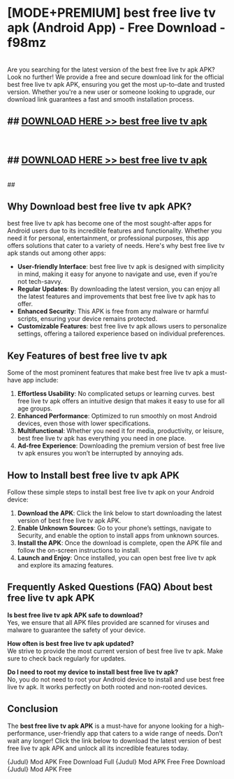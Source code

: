 # [MODE+PREMIUM] best free live tv apk (Android App) - Free Download - f98mz <br>
<br>
Are you searching for the latest version of the best free live tv apk APK? Look no further! We provide a free and secure download link for the official best free live tv apk APK, ensuring you get the most up-to-date and trusted version. Whether you're a new user or someone looking to upgrade, our download link guarantees a fast and smooth installation process.


## ##  [DOWNLOAD HERE >> best free live tv apk](http://freeplayer.one?title=best_free_live_tv_apk&ref=git)
  <br>

##  ## [DOWNLOAD HERE >> best free live tv apk](http://freeplayer.one?title=best_free_live_tv_apk&ref=git)
  <br>
  ##



## Why Download best free live tv apk APK?

best free live tv apk has become one of the most sought-after apps for Android users due to its incredible features and functionality. Whether you need it for personal, entertainment, or professional purposes, this app offers solutions that cater to a variety of needs. Here's why best free live tv apk stands out among other apps:

- **User-friendly Interface**: best free live tv apk is designed with simplicity in mind, making it easy for anyone to navigate and use, even if you’re not tech-savvy.
- **Regular Updates**: By downloading the latest version, you can enjoy all the latest features and improvements that best free live tv apk has to offer.
- **Enhanced Security**: This APK is free from any malware or harmful scripts, ensuring your device remains protected.
- **Customizable Features**: best free live tv apk allows users to personalize settings, offering a tailored experience based on individual preferences.

## Key Features of best free live tv apk

Some of the most prominent features that make best free live tv apk a must-have app include:

1. **Effortless Usability**: No complicated setups or learning curves. best free live tv apk offers an intuitive design that makes it easy to use for all age groups.
2. **Enhanced Performance**: Optimized to run smoothly on most Android devices, even those with lower specifications.
3. **Multifunctional**: Whether you need it for media, productivity, or leisure, best free live tv apk has everything you need in one place.
4. **Ad-free Experience**: Downloading the premium version of best free live tv apk ensures you won’t be interrupted by annoying ads.

## How to Install best free live tv apk APK

Follow these simple steps to install best free live tv apk on your Android device:

1. **Download the APK**: Click the link below to start downloading the latest version of best free live tv apk APK.
2. **Enable Unknown Sources**: Go to your phone’s settings, navigate to Security, and enable the option to install apps from unknown sources.
3. **Install the APK**: Once the download is complete, open the APK file and follow the on-screen instructions to install.
4. **Launch and Enjoy**: Once installed, you can open best free live tv apk and explore its amazing features.

## Frequently Asked Questions (FAQ) About best free live tv apk APK

**Is best free live tv apk APK safe to download?**  
Yes, we ensure that all APK files provided are scanned for viruses and malware to guarantee the safety of your device.

**How often is best free live tv apk updated?**  
We strive to provide the most current version of best free live tv apk. Make sure to check back regularly for updates.

**Do I need to root my device to install best free live tv apk?**  
No, you do not need to root your Android device to install and use best free live tv apk. It works perfectly on both rooted and non-rooted devices.

## Conclusion

The **best free live tv apk APK** is a must-have for anyone looking for a high-performance, user-friendly app that caters to a wide range of needs. Don’t wait any longer! Click the link below to download the latest version of best free live tv apk APK and unlock all its incredible features today.

{Judul} Mod APK Free
Download Full {Judul} Mod APK Free
Free Download {Judul} Mod APK Free

